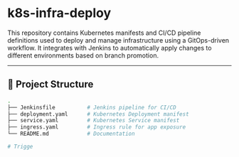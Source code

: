 # k8s-infra-deploy

This repository contains Kubernetes manifests and CI/CD pipeline definitions used to deploy and manage infrastructure using a GitOps-driven workflow. It integrates with Jenkins to automatically apply changes to different environments based on branch promotion.

---

## 📁 Project Structure

```bash
.
├── Jenkinsfile          # Jenkins pipeline for CI/CD
├── deployment.yaml      # Kubernetes Deployment manifest
├── service.yaml         # Kubernetes Service manifest
├── ingress.yaml         # Ingress rule for app exposure
└── README.md            # Documentation

# Trigge
